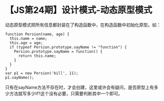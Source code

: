 # 【JS第24期】设计模式-动态原型模式

动态原型模式把所有信息都封装在了构造函数中，在构造函数中初始化原型。如：

```
function Persion(name, age) {
  this.name = name;
  this.age = age;
  if (typeof Persion.prototype.sayName != "function") {
    Persion.prototype.sayName = function() {
      return this.name;
    }
  }
}
var p1 = new Persion('bill', 11);
p1.sayName();
```

只有在sayName方法不存在时，才会创建，这里或许会有疑问，是否原型上有多少方法就写多少if?这个没有必要，只需要判断其中一个即可。


